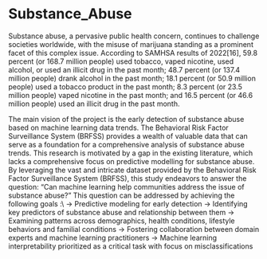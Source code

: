 # Substance_Abuse

Substance abuse, a pervasive public health concern, continues to challenge societies worldwide, with the misuse of marijuana standing as a prominent facet of this complex issue. According to SAMHSA results of 2022[16], 59.8 percent (or 168.7 million people) used tobacco, vaped nicotine, used alcohol, or used an illicit drug in the past month; 48.7 percent (or 137.4 million people) drank alcohol in the past month; 18.1 percent (or 50.9 million people) used a tobacco product in the past month; 8.3 percent (or 23.5 million people) vaped nicotine in the past month; and 16.5 percent (or 46.6 million people) used an illicit drug in the past month.

The main vision of the project is the early detection of substance abuse based on machine learning data trends. The Behavioral Risk Factor Surveillance System (BRFSS) provides a wealth of valuable data that can serve as a foundation for a comprehensive analysis of substance abuse trends. This research is motivated by a gap in the existing literature, which lacks a comprehensive focus on predictive modelling for substance abuse. By leveraging the vast and intricate dataset provided by the Behavioral Risk Factor Surveillance System (BRFSS), this study endeavors to answer the question: “Can machine learning help communities address the issue of substance abuse?” This question can be addressed by achieving the following goals :\\
-> Predictive modeling for early detection
-> Identifying key predictors of substance abuse and relationship between them
-> Examining patterns across demographics, health conditions, lifestyle behaviors and familial conditions
-> Fostering collaboration between domain experts and machine learning practitioners
-> Machine learning interpretability prioritized as a critical task with focus on misclassifications
